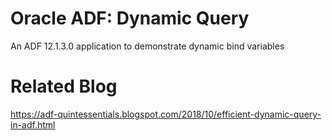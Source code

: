# Oracle ADF: Dynamic Query
An ADF 12.1.3.0 application to demonstrate dynamic bind variables  

# Related Blog  
https://adf-quintessentials.blogspot.com/2018/10/efficient-dynamic-query-in-adf.html  
